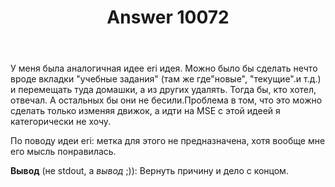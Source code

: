 ﻿---
title: "Answer 10072"
se.owner.user_id: 337540
se.owner.display_name: "Victor says Reinstate Monica"
se.owner.link: "https://ru.meta.stackoverflow.com/users/337540/victor-says-reinstate-monica"
se.answer_id: 10072
se.question_id: 10070
se.post_type: answer
se.score: 1
se.is_accepted: False
---
<p>У меня была аналогичная идее eri идея. Можно было бы сделать нечто вроде вкладки "учебные задания" (там же где"новые", "текущие".и т.д.) и перемещать туда домашки, а из других удалять. Тогда бы, кто хотел, отвечал. А остальныx бы они не бесили.Проблема в том, что это можно сделать только изменяя движок, а идти на MSE с этой идеей  я категорически не хочу.</p>

<p>По поводу идеи eri: метка для этого не предназначена, хотя вообще мне его мысль понравилась.</p>

<p><strong>Вывод</strong> (не stdout, а <em>вывод</em> ;)): Вернуть причину и дело с концом.</p>
